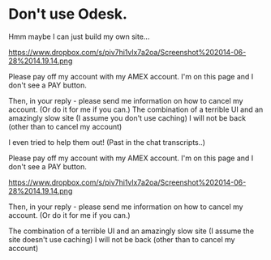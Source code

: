 # Don't use Odesk.
Hmm maybe I can just build my own site...

https://www.dropbox.com/s/piv7hi1vlx7a2oa/Screenshot%202014-06-28%2014.19.14.png


Please pay off my account with my AMEX account. I'm on this page and I don't see a PAY button. 


Then, in your reply - please send me information on how to cancel my account. (Or do it for me if you can.) 
The combination of a terrible UI and an amazingly slow site (I assume you don't use caching) I will not be back (other than to cancel my account)

I even tried to help them out!
(Past in the chat transcripts..)


Please pay off my account with my AMEX account. I'm on this page and I don't see a PAY button. 

https://www.dropbox.com/s/piv7hi1vlx7a2oa/Screenshot%202014-06-28%2014.19.14.png

Then, in your reply - please send me information on how to cancel my account. (Or do it for me if you can.) 


The combination of a terrible UI and an amazingly slow site (I assume the site doesn't use caching) I will not be back (other than to cancel my account)

